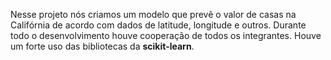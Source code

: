 Nesse projeto nós criamos um modelo que prevê o valor de casas na Califórnia de acordo com dados de latitude, longitude e outros. 
Durante todo o desenvolvimento houve cooperação de todos os integrantes.
Houve um forte uso das bibliotecas da **scikit-learn**.
